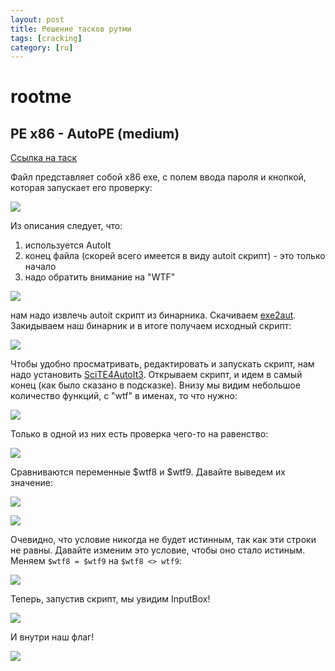 ```yaml
---
layout: post
title: Решение тасков рутми
tags: [cracking]
category: [ru]
---
```


# rootme

## PE x86 - AutoPE (medium)

[Ссылка на таск](https://www.root-me.org/en/Challenges/Cracking/PE-x86-AutoPE)

Файл представляет собой x86 exe, с полем ввода пароля и кнопкой, которая запускает его проверку:

![](/img/1.png)

Из описания следует, что:

1. используется AutoIt
2. конец файла (скорей всего имеется в виду autoit скрипт) - это только начало
3. надо обратить внимание на "WTF"

![](/img/2.png)

нам надо извлечь autoit скрипт из бинарника. Скачиваем [exe2aut](https://exe2aut.com/exe2aut-converter/). Закидываем наш бинарник и в итоге получаем исходный скрипт: 

![](/img/3.png)

Чтобы удобно просматривать, редактировать и запускать скрипт, нам надо установить [SciTE4AutoIt3](https://www.autoitscript.com/site/autoit/downloads/). Открываем скрипт, и идем в самый конец (как было сказано в подсказке). Внизу мы видим небольшое количество функций, с "wtf" в именах, то что нужно:

![](/img/4.png)

Только в одной из них есть проверка чего-то на равенство:

![](/img/5.png)

Сравниваются переменные $wtf8 и $wtf9. Давайте выведем их значение:

![](/img/7.png)

![](/img/6.png)

Очевидно, что условие никогда не будет истинным, так как эти строки не равны. Давайте изменим это условие, чтобы оно стало истиным. Меняем `$wtf8 = $wtf9` на `$wtf8 <> wtf9`:

![](/img/8.png)

Теперь, запустив скрипт, мы увидим InputBox!

![](/img/9.png)

И внутри наш флаг!

![](/img/10.jpg)
